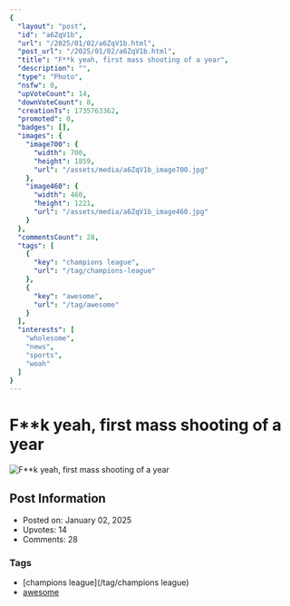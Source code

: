 ```yaml
---
{
  "layout": "post",
  "id": "a6ZqV1b",
  "url": "/2025/01/02/a6ZqV1b.html",
  "post_url": "/2025/01/02/a6ZqV1b.html",
  "title": "F**k yeah, first mass shooting of a year",
  "description": "",
  "type": "Photo",
  "nsfw": 0,
  "upVoteCount": 14,
  "downVoteCount": 8,
  "creationTs": 1735763362,
  "promoted": 0,
  "badges": [],
  "images": {
    "image700": {
      "width": 700,
      "height": 1859,
      "url": "/assets/media/a6ZqV1b_image700.jpg"
    },
    "image460": {
      "width": 460,
      "height": 1221,
      "url": "/assets/media/a6ZqV1b_image460.jpg"
    }
  },
  "commentsCount": 28,
  "tags": [
    {
      "key": "champions league",
      "url": "/tag/champions-league"
    },
    {
      "key": "awesome",
      "url": "/tag/awesome"
    }
  ],
  "interests": [
    "wholesome",
    "news",
    "sports",
    "woah"
  ]
}
---
```


# F**k yeah, first mass shooting of a year

![F**k yeah, first mass shooting of a year](/assets/media/a6ZqV1b_image700.jpg)

## Post Information

- Posted on: January 02, 2025
- Upvotes: 14
- Comments: 28

### Tags

- [champions league](/tag/champions league)
- [awesome](/tag/awesome)
